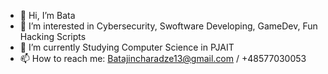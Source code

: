 - 👋 Hi, I’m Bata
- 👀 I’m interested in Cybersecurity, Swoftware Developing, GameDev, Fun Hacking Scripts
- 🌱 I’m currently Studying Computer Science in PJAIT
- 📫 How to reach me: Batajincharadze13@gmail.com / +48577030053
